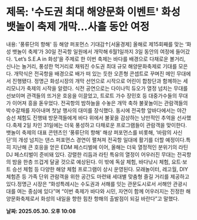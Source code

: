 # **제목: '수도권 최대 해양문화 이벤트' 화성 뱃놀이 축제 개막…사흘 동안 여정**

  내용: '풍류단의 항해' 등 해양 퍼포먼스 기대감↑[서울경제] 올해로 제15회째를 맞는 ‘화성 뱃놀이 축제’가 30일 전곡항 일원에서 개막해 6월1일까지 3일 동안의 여정에 들어갔다. ‘Let’s S.E.A in 화성’을 주제로 한 이번 축제는 바다를 배경으로 다채로운 볼거리, 신나는 놀거리, 풍성한 먹거리로 채워진 수도권 최대 규모 해양문화축제로 기대를 모은다. 개막식은 전곡항을 배경으로 배가 떠 있는 듯한 오픈형 콘셉트로 꾸며진 메인 무대에서 진행됐다. 정명근 화성시장의 개막 선언으로 시작으로 어린이 합창단과 함께하는 세리모니가 축제의 시작을 알렸다. 식전 공연으로는 다이나믹 듀오가 열정 넘치는 무대를 선보이며 관객들의 뜨거운 호응을 이끌었고, 트로트 가수 장민호 등 대중가수들의 무대가 이어져 흥을 돋우었다. 전곡항의 밤하늘을 수놓은 개막 축하 불꽃놀이는 관람객들의 박수갈채를 자아내며 첫날 행사의 대미를 장식했다. 동시에 전곡항 앞바다에서는 야간 승선 체험도 진행돼 방문객들에게 바다 위에서 불꽃을 감상하는 낭만적인 추억을 선사했다.축제 2일 차인 31일에는 더욱 풍성하고 다채로운 프로그램들이 관람객을 맞이한다.뱃놀이 축제의 대표 콘텐츠인 ‘풍류단의 항해’ 해상 퍼포먼스를 비롯해, ‘바람의 사신단’의 개성 넘치는 댄스 퍼포먼스 경연이 펼쳐져 전곡항 일대에 활기를 더할 예정이다.특히 지난해 큰 호응을 얻은 EDM 페스티벌에 이어, 올해는 더욱 열정적인 분위기의 라틴 DJ 페스티벌이 준비돼 있다. 강렬한 리듬과 라틴 특유의 열정이 어우러진 무대는 전곡항의 밤을 한층 뜨겁게 달굴 것으로 예상된다. 이 밖에 독살 체험, 바다낚시 체험, 요트·보트 승선 체험 등 다양한 해양 체험 프로그램이 상시 운영된다. 모래놀이터, 레고월, DIY 체험존 등 가족 단위 관람객을 위한 공간도 마련돼 세대별 맞춤형 즐길 거리를 제공하고 있다.정명근 시장은 “화성특례시는 수도권과 서해를 잇는 관문도시로서 서해안 관광시대를 여는 중심에 있다”며 “이번 축제가 바다와 시민, 자연이 함께 어우러지는 진정한 해양문화축제로서 화성의 내일을 향한 힘찬 항해의 출발점이 되길 바란다”고 말했다.

  **날짜: 2025.05.30. 오후 10:08**